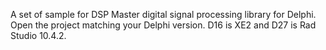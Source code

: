 A set of sample for DSP Master digital signal processing library for Delphi. Open the project matching your Delphi version. D16 is XE2 and D27 is Rad Studio 10.4.2.
